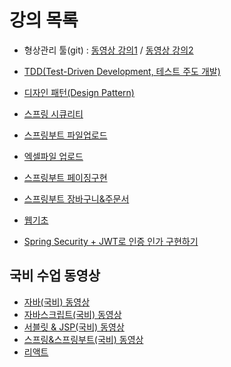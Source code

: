 # 강의 목록

- 형상관리 툴(git) : <a href='https://drive.google.com/drive/folders/1QHEd3cV9_mRNlSTBHzdQ5Qo-yhpJImWw?usp=drive_link'>동영상 강의1</a> / <a href="https://drive.google.com/drive/folders/1t6u2mw0QhmIIsD3i8gtsv3tVFzwMs1n0?usp=drive_link">동영상 강의2</a>
- <a href='https://github.com/yonggyo1125/lectureETC/tree/master/2.%20TDD(Test-Driven%20Development%2C%20%ED%85%8C%EC%8A%A4%ED%8A%B8%20%EC%A3%BC%EB%8F%84%20%EA%B0%9C%EB%B0%9C)'>TDD(Test-Driven Development, 테스트 주도 개발)</a>
- <a href='https://github.com/yonggyo1125/lectureETC/tree/master/3.%20%EB%94%94%EC%9E%90%EC%9D%B8%20%ED%8C%A8%ED%84%B4(Design%20Pattern)'>디자인 패턴(Design Pattern)</a>

- <a href='https://drive.google.com/drive/folders/1xXW3ZiUpu7bi8f-F9bhamzi7GhdpCIAR?usp=drive_link'>스프링 시큐리티</a>
- <a href="https://drive.google.com/drive/folders/1NDRH_MMzjovwMopxkYFxi0JSHHmxhH8v?usp=sharing">스프링부트 파일업로드</a>
- <a href="https://drive.google.com/drive/folders/1TquXbU8CdVDQ3qLkfMvo0BLO5pjUjcq8?usp=sharing">엑셀파일 업로드</a>
- <a href="https://drive.google.com/drive/folders/1HC6ikdR5ABLkiySEi9GhUkYroPmRrp5n?usp=sharing">스프링부트 페이징구현</a>
- <a href="https://drive.google.com/drive/folders/1OpwCyMNUs1ybIquG4r0beKYSOOvtLfPu?usp=sharing">스프링부트 장바구니&주문서</a>
- <a href="https://drive.google.com/drive/folders/1VDVQj2ktKJA-LevYKl9OhV76DRoAjBFa?usp=drive_link">웹기초</a>
- <a href="https://github.com/yonggyo1125/jwt_with_security">Spring Security + JWT로 인증 인가 구현하기</a>

## 국비 수업 동영상

- [자바(국비) 동영상](https://github.com/yonggyo1125/lectureETC/tree/master/4.%20%EC%9E%90%EB%B0%94(%EA%B5%AD%EB%B9%84)%20%EB%8F%99%EC%98%81%EC%83%81)
- [자바스크립트(국비) 동영상](https://github.com/yonggyo1125/lectureETC/tree/master/5.%20%EC%9E%90%EB%B0%94%EC%8A%A4%ED%81%AC%EB%A6%BD%ED%8A%B8(%EA%B5%AD%EB%B9%84)%20%EB%8F%99%EC%98%81%EC%83%81)
- [서블릿 & JSP(국비) 동영상](https://github.com/yonggyo1125/lectureETC/tree/master/6.%20%EC%84%9C%EB%B8%94%EB%A6%BF%20%26%20JSP(%EA%B5%AD%EB%B9%84)%20%EB%8F%99%EC%98%81%EC%83%81)
- [스프링&스프링부트(국비) 동영상](https://github.com/yonggyo1125/lectureETC/tree/master/7.%20%EC%8A%A4%ED%94%84%EB%A7%81%26%EC%8A%A4%ED%94%84%EB%A7%81%EB%B6%80%ED%8A%B8(%EA%B5%AD%EB%B9%84)%20%EB%8F%99%EC%98%81%EC%83%81)
- [리액트](https://github.com/yonggyo1125/reactLecture)
